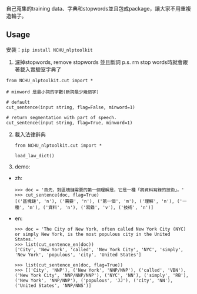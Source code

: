 
自己蒐集的training data、字典和stopwords並且包成package，讓大家不用重複造輪子。

## Usage

安裝：`pip install NCHU_nlptoolkit`

1. 濾掉stopwords, remove stopwords 並且斷詞
p.s. rm stop words時就會跟著載入實驗室字典了
  ```
  from NCHU_nlptoolkit.cut import *
  
  # minword 是最小詞的字數(斷詞最少幾個字)
  
  # default
  cut_sentence(input string, flag=False, minword=1)

  # return segmentation with part of speech.
  cut_sentence(input string, flag=True, minword=1)
  ```
2. 載入法律辭典
   ```
   from NCHU_nlptoolkit.cut import *

   load_law_dict()
   ```
3. demo:
  * zh:

    ```
    >>> doc = '首先，對區塊鏈需要的第一個理解是，它是一種「將資料寫錄的技術」。'
    >>> cut_sentence(doc, flag=True)
    [('區塊鏈', 'n'), ('需要', 'n'), ('第一個', 'm'), ('理解', 'n'), ('一種', 'm'), ('資料', 'n'), ('寫錄', 'v'), ('技術', 'n')]
    ```

  * en:

    ```
    >>> doc = 'The City of New York, often called New York City (NYC) or simply New York, is the most populous city in the United States.'
    >>> list(cut_sentence_en(doc))
    ['City', 'New York', 'called', 'New York City', 'NYC', 'simply', 'New York', 'populous', 'city', 'United States']
    
    >>> list(cut_sentence_en(doc, flag=True))
    >>> [('City', 'NNP'), ('New York', 'NNP/NNP'), ('called', 'VBN'), ('New York City', 'NNP/NNP/NNP'), ('NYC', 'NN'), ('simply', 'RB'), ('New York', 'NNP/NNP'), ('populous', 'JJ'), ('city', 'NN'), ('United States', 'NNP/NNS')]
    ```
   